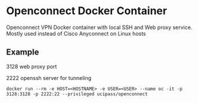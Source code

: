 # Openconnect Docker Container
Openconnect VPN Docker container with local SSH and Web proxy service. Mostly used instead of Cisco Anyconnect on Linux hosts
## Example
3128 web proxy port

2222 openssh server for tunneling

    docker run --rm -e HOST=<HOSTNAME> -e USER=<USER> --name oc -it -p 3128:3128 -p 2222:22 --privileged ucipass/openconnect
